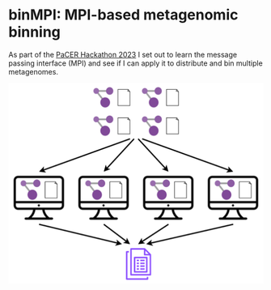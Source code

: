 # binMPI: MPI-based metagenomic binning

As part of the [PaCER Hackathon 2023](https://github.com/PawseySC/pacer-hackathon-2023) I set out to learn the message passing interface (MPI) and see if I can apply it to distribute and bin multiple metagenomes.

<p align="center">
  <img src="https://raw.githubusercontent.com/Vini2/binMPI/master/MPI_binning.png" width="800">
</p>
